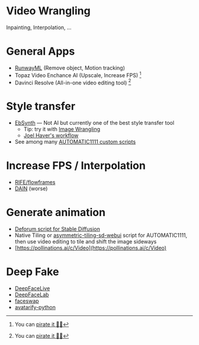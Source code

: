 # Video Wrangling

Inpainting, Interpolation, ...

# General Apps
- [RunwayML](https://runwayml.com/) (Remove object, Motion tracking)
- Topaz Video Enchance AI (Upscale, Increase FPS) [^1]
- Davinci Resolve (All-in-one video editing tool) [^1]

# Style transfer
- [EbSynth](https://ebsynth.com/) — Not AI but currently one of the best style transfer tool
	- Tip: try it with [Image Wrangling](Image-Wrangling)
	- [Joel Haver's workflow](https://www.youtube.com/watch?v=tq_KOmXyVDo)
- See among many [AUTOMATIC1111 custom scripts](https://github.com/AUTOMATIC1111/stable-diffusion-webui/wiki/Custom-Scripts)

# Increase FPS / Interpolation
- [RIFE/flowframes](https://github.com/n00mkrad/flowframes)
- [DAIN](https://grisk.itch.io/dain-app) (worse)

# Generate animation
- [Deforum script for Stable Diffusion](https://github.com/deforum-art/deforum-for-automatic1111-webui)
- Native Tiling or [asymmetric-tiling-sd-webui](https://github.com/tjm35/asymmetric-tiling-sd-webui) script for AUTOMATIC1111, then use video editing to tile and shift the image sideways
- [https://pollinations.ai/c/Video](https://pollinations.ai/c/Video)

# Deep Fake
- [DeepFaceLive](https://github.com/iperov/DeepFaceLive)
- [DeepFaceLab](https://github.com/iperov/DeepFaceLab)
- [faceswap](https://github.com/deepfakes/faceswap)
- [avatarify-python](https://github.com/alievk/avatarify-python)

[^1]: You can [pirate it 🏴‍☠️](Piracy-Open-Content)